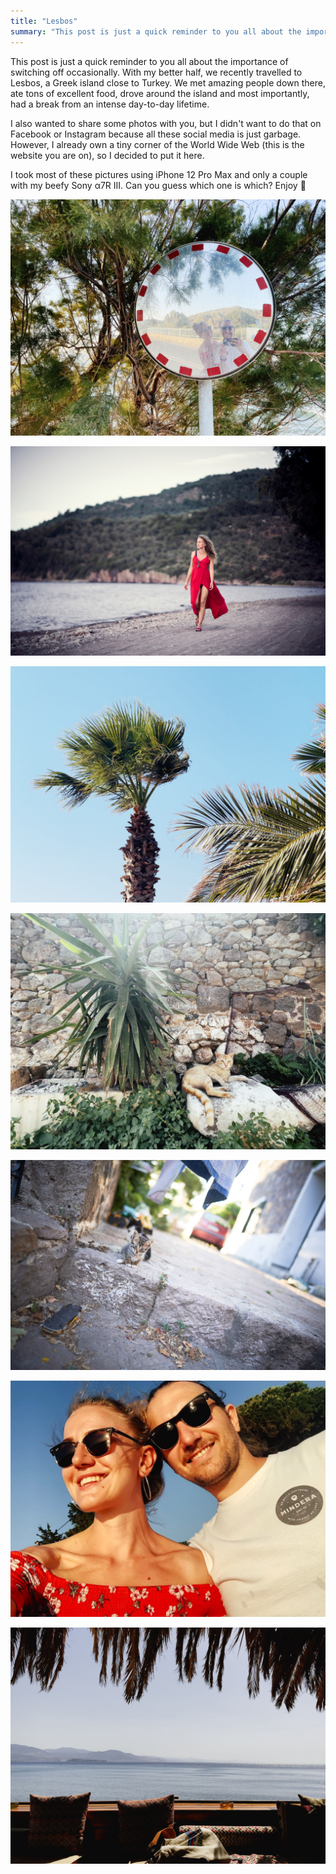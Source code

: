 ```yaml
---
title: "Lesbos"
summary: "This post is just a quick reminder to you all about the importance of switching off occasionally. With my better half, we recently travelled to Lesbos, a Greek island close to Turkey. We met amazing people down there, ate tons of excellent food, drove around the island and most importantly, had a break from an intense day-to-day lifetime."
---
```


This post is just a quick reminder to you all about the importance of switching off occasionally. With my better half, we recently travelled to Lesbos, a Greek island close to Turkey. We met amazing people down there, ate tons of excellent food, drove around the island and most importantly, had a break from an intense day-to-day lifetime.

I also wanted to share some photos with you, but I didn't want to do that on Facebook or Instagram because all these social media is just garbage. However, I already own a tiny corner of the World Wide Web (this is the website you are on), so I decided to put it here.

I took most of these pictures using iPhone 12 Pro Max and only a couple with my beefy Sony α7R III. Can you guess which one is which? Enjoy 📸

![Reflection of my girlfirned Basia and myself](2022-06-10-1.jpg)

![My girlfriend Basia walking on the beach](2022-06-10-2.jpg)

![Palm trees](2022-06-10-3.jpg)

![Cat laying down near the restaurant](2022-06-10-4.jpg)

![Little cats with very bright eyes](2022-06-10-5.jpg)

![Selfie of my girlfirned Basia and myself](2022-06-10-6.jpg)

![Nice view of the ocean](2022-06-10-7.jpg)
